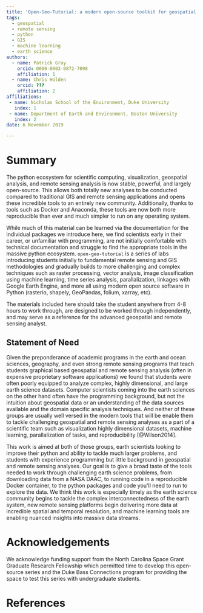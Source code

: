 ```yaml
---
title: 'Open-Geo-Tutorial: a modern open-source toolkit for geospatial and remote sensing analysis in the earth sciences using python'
tags:
  - geospatial
  - remote sensing
  - python
  - GIS
  - machine learning
  - earth science
authors:
  - name: Patrick Gray
    orcid: 0000-0003-0872-7098
    affiliation: 1
  - name: Chris Holden
    orcid: ???
    affiliation: 2
affiliations:
 - name: Nicholas School of the Environment, Duke University
   index: 1
 - name: Department of Earth and Environment, Boston University
   index: 2
date: 6 November 2019

---
```


# Summary

The python ecosystem for scientific computing, visualization, geospatial analysis, and remote sensing analysis is now stable, 
powerful, and largely open-source. This allows both totally new analyses to be conducted compared to traditional GIS and 
remote sensing applications and opens these incredible tools to an entirely new community. Additionally, thanks to tools such as 
Docker and Anaconda, these tools are now both more reproducible than ever and much simpler to run on any operating system.

While much of this material can be learned via the documentation for the individual packages we introduce here, we find scientists 
early in their career, or unfamiliar with programming, are not initially comfortable with technical documentation and struggle to find 
the appropriate tools in the massive python ecosystem. `open-geo-tutorial` is a series of labs introducing students initially to 
fundamental remote sensing and GIS methodologies and gradually builds to more challenging and complex techniques such as raster 
processing, vector analysis, image classification using machine learning, time series analysis, parallalization, linkages with Google 
Earth Engine, and more all using modern open source software in Python (rasterio, shapely, GeoPandas, folium, xarray, etc).

The materials included here should take the student anywhere from 4-8 hours to work through, are designed to be worked through 
independently, and may serve as a reference for the advanced geospatial and remote sensing analyst.

## Statement of Need

Given the preponderance of academic programs in the earth and ocean sciences, geography, and even strong remote sensing programs that 
teach students graphical based geospatial and remote sensing analysis (often in expensive proprietary software applications) we found 
that students were often poorly equipped to analyze complex, highly dimensional, and large earth science datasets. Computer scientists
coming into the earth sciences on the other hand often have the programming background, but not the intuition about geospatial data or an understanding of the data sources available and the domain specific analysis techniques. And neither of these groups are usually well versed in the modern tools that will be enable them to tackle challenging geospatial and remote sensing analyses as a part of a scientific team such as visualization highly dimensional datasets, machine learning, parallalization of tasks, and reproducibility [@Wilson2014].

This work is aimed at both of those groups, earth scientists looking to improve their python and ability to tackle much larger problems,
and students with experience programming but little background in geospatial and remote sensing analyses. Our goal is to give a broad taste of the tools needed to work through challenging earth science problems, from downloading data from a NASA DAAC, to running code in a reproducible Docker container, to the python packages and code you'll need to run to explore the data. We think this work is especially timely as the earth science community begins to tackle the complex interconnectedness of the earth system, new remote sensing platforms begin delivering more data at incredible spatial and temporal resolution, and machine learning tools are enabling nuanced insights into massive data streams.

# Acknowledgements

We acknowledge funding support from the North Carolina Space Grant Graduate Research Fellowship which permitted time to develop this 
open-source series and the Duke Bass Connections program for providing the space to test this series with undergraduate students.

# References
